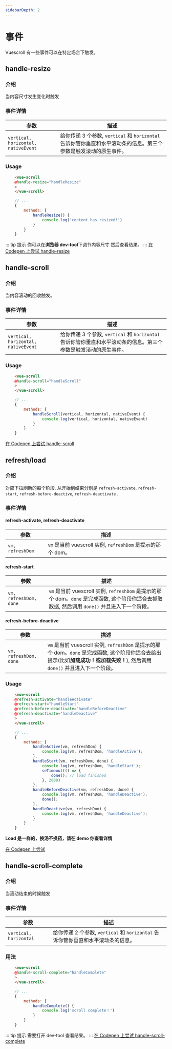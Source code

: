 ```yaml
---
sidebarDepth: 2
---
```


# 事件

Vuescroll 有一些事件可以在特定场合下触发。

## handle-resize

### 介绍

当内容尺寸发生变化时触发

### 事件详情

| 参数                                | 描述                                                                                                             |
| ----------------------------------- | ---------------------------------------------------------------------------------------------------------------- |
| `vertical, horizontal, nativeEvent` | 给你传递 3 个参数, `vertical` 和 `horizontal` 告诉你管你垂直和水平滚动条的信息。第三个参数是触发滚动的原生事件。 |

### Usage

```html
    <vue-scroll
    @handle-resize="handleResize"
    >
    </vue-scroll>
```

```javascript
    // ...
    {
        methods: {
            handleResize() {
                console.log('content has resized!')
            }
        }
    }
```

::: tip 提示
你可以在**浏览器 dev-tool**下调节内容尺寸 然后查看结果。
:::
[在 Codepen 上尝试 handle-resize](https://codepen.io/wangyi7099/pen/JLrVON)

## handle-scroll

### 介绍

当内容滚动的回收触发。

### 事件详情

| 参数                                | 描述                                                                                                             |
| ----------------------------------- | ---------------------------------------------------------------------------------------------------------------- |
| `vertical, horizontal, nativeEvent` | 给你传递 3 个参数, `vertical` 和 `horizontal` 告诉你管你垂直和水平滚动条的信息。第三个参数是触发滚动的原生事件。 |

### Usage

```html
    <vue-scroll
    @handle-scroll="handleScroll"
    >
    </vue-scroll>
```

```javascript
    // ...
    {
        methods: {
            handleScroll(vertical, horizontal, nativeEvent) {
                console.log(vertical, horizontal, nativeEvent)
            }
        }
    }
```

[在 Codepen 上尝试 handle-scroll](https://codepen.io/wangyi7099/pen/geGydZ)

## refresh/load

### 介绍

对应下拉刷新的每个阶段. 从开始到结束分别是 `refresh-activate`, `refresh-start`, `refresh-before-deactive`, `refresh-deactivate` .

### 事件详情

#### refresh-activate, refresh-deactivate

| 参数             | 描述                                                        |
| ---------------- | ----------------------------------------------------------- |
| `vm, refreshDom` | `vm` 是当前 vuescroll 实例, `refreshDom` 是提示的那个 dom。 |

#### refresh-start

| 参数                   | 描述                                                                                                                                           |
| ---------------------- | ---------------------------------------------------------------------------------------------------------------------------------------------- |
| `vm, refreshDom, done` | `vm` 是当前 vuescroll 实例, `refreshDom` 是提示的那个 dom。`done` 是完成函数, 这个阶段你适合去抓取数据, 然后调用 `done()` 并且进入下一个阶段。 |

#### refresh-before-deactive

| 参数                   | 描述                                                                                                                                                                               |
| ---------------------- | ---------------------------------------------------------------------------------------------------------------------------------------------------------------------------------- |
| `vm, refreshDom, done` | `vm` 是当前 vuescroll 实例, `refreshDom` 是提示的那个 dom。`done` 是完成函数, 这个阶段你适合去给出提示(比如**加载成功！**或**加载失败！**), 然后调用 `done()` 并且进入下一个阶段。 |

### Usage

```html
    <vue-scroll
    @refresh-activate="handleActivate"
    @refresh-start="handleStart"
    @refresh-before-deactivate="handleBeforeDeactive"
    @refresh-deactivate="handleDeactive"
    >
    </vue-scroll>
```

```javascript
    // ...
    {
        methods: {
            handleActive(vm, refreshDom) {
                console.log(vm, refreshDom, 'handleActive');
            },
            handleStart(vm, refreshDom, done) {
                console.log(vm, refreshDom, 'handleStart');
                seTimeout(() => {
                    done(); // load finished
                }, 2000)
            },
            handleBeforeDeactive(vm, refreshDom, done) {
                console.log(vm, refreshDom, 'handleDeactive');
                done();
            },
            handleDeactive(vm, refreshDom) {
                console.log(vm, refreshDom, 'handleDeactive');
            }
        }
    }
```

**Load 是一样的，换汤不换药，请在 demo 你查看详情**

[在 Codepen 上尝试](https://codepen.io/wangyi7099/pen/pLXyOQ)

## handle-scroll-complete

### 介绍

当滚动结束的时候触发

### 事件详情

| 参数                   | 描述                                                                             |
| ---------------------- | -------------------------------------------------------------------------------- |
| `vertical, horizontal` | 给你传递 2 个参数, `vertical` 和 `horizontal` 告诉你管你垂直和水平滚动条的信息。 |

### 用法

```html
    <vue-scroll
    @handle-scroll-complete="handleComplete"
    >
    </vue-scroll>
```

```javascript
    // ...
    {
        methods: {
            handleComplete() {
                console.log('scroll complete！')
            }
        }
    }
```

::: tip 提示
需要打开 dev-tool 查看结果。
:::
[在 Codepen 上尝试 handle-scroll-complete](https://codepen.io/wangyi7099/pen/YLVBNe)
